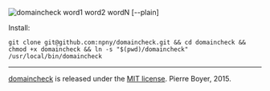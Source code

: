 ![domaincheck word1 word2 wordN [--plain]](http://i.imgur.com/eAPLlhW.gif)

Install:
```shell
git clone git@github.com:npny/domaincheck.git && cd domaincheck && chmod +x domaincheck && ln -s "$(pwd)/domaincheck" /usr/local/bin/domaincheck
```
---
[domaincheck](https://github.com/npny/domaincheck) is released under the [MIT license](http://opensource.org/licenses/mit-license.php). Pierre Boyer, 2015.
